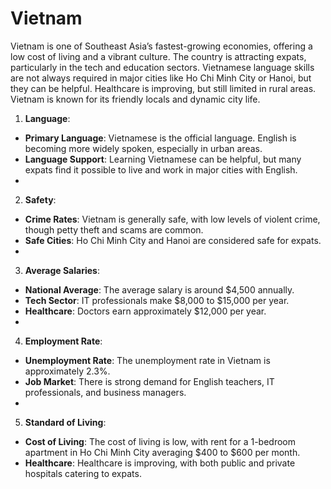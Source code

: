 # Vietnam

Vietnam is one of Southeast Asia’s fastest-growing economies, offering a low cost of living and a vibrant culture. The country is attracting expats, particularly in the tech and education sectors. Vietnamese language skills are not always required in major cities like Ho Chi Minh City or Hanoi, but they can be helpful. Healthcare is improving, but still limited in rural areas. Vietnam is known for its friendly locals and dynamic city life.

1.  **Language**:
-   **Primary Language**: Vietnamese is the official language. English is becoming more widely spoken, especially in urban areas.
-   **Language Support**: Learning Vietnamese can be helpful, but many expats find it possible to live and work in major cities with English.
-
2.  **Safety**:
-   **Crime Rates**: Vietnam is generally safe, with low levels of violent crime, though petty theft and scams are common.
-   **Safe Cities**: Ho Chi Minh City and Hanoi are considered safe for expats.
-
3.  **Average Salaries**:
-   **National Average**: The average salary is around $4,500 annually.
-   **Tech Sector**: IT professionals make $8,000 to $15,000 per year.
-   **Healthcare**: Doctors earn approximately $12,000 per year.
-
4.  **Employment Rate**:
-   **Unemployment Rate**: The unemployment rate in Vietnam is approximately 2.3%.
-   **Job Market**: There is strong demand for English teachers, IT professionals, and business managers.
-
5.  **Standard of Living**:
-   **Cost of Living**: The cost of living is low, with rent for a 1-bedroom apartment in Ho Chi Minh City averaging $400 to $600 per month.
-   **Healthcare**: Healthcare is improving, with both public and private hospitals catering to expats.
